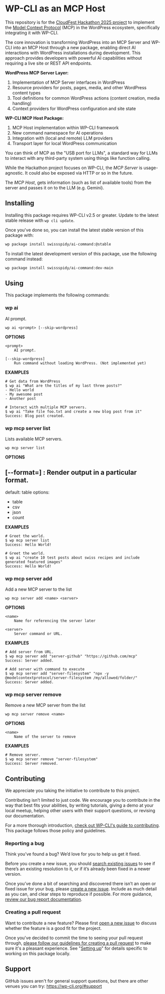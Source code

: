 # WP-CLI as an MCP Host

This repository is for the [CloudFest Hackathon 2025 project](https://hackathon.cloudfest.com/project/wp-cli-mcp-host/) to implement the [Model Context Protocol](https://modelcontextprotocol.io/) (MCP) in the WordPress ecosystem, specifically integrating it with WP-CLI.

The core innovation is transforming WordPress into an MCP Server and WP-CLI into an MCP Host through a new package, enabling direct AI interactions with WordPress installations during development. This approach provides developers with powerful AI capabilities without requiring a live site or REST API endpoints.

**WordPress MCP Server Layer:**

1. Implementation of MCP Server interfaces in WordPress
2. Resource providers for posts, pages, media, and other WordPress content types
3. Tool definitions for common WordPress actions (content creation, media handling)
4. Context providers for WordPress configuration and site state

**WP-CLI MCP Host Package:**

1. MCP Host implementation within WP-CLI framework
2. New command namespace for AI operations
3. Integration with (local and remote) LLM providers
4. Transport layer for local WordPress communication

You can think of MCP as the "USB port for LLMs", a standard way for LLMs to interact with any third-party system using things like function calling.

While the Hackathon project focuses on WP-CLI, the _MCP Server_ is usage-agnostic. It could also be exposed via HTTP or so in the future.

The _MCP Host_, gets information (such as list of available tools) from the server and passes it on to the LLM (e.g. Gemini).

## Installing

Installing this package requires WP-CLI v2.5 or greater. Update to the latest stable release with `wp cli update`.

Once you've done so, you can install the latest stable version of this package with:

```bash
wp package install swissspidy/ai-command:@stable
```

To install the latest development version of this package, use the following command instead:

```bash
wp package install swissspidy/ai-command:dev-main
```


## Using

This package implements the following commands:

### wp ai

AI prompt.

~~~
wp ai <prompt> [--skip-wordpress]
~~~

**OPTIONS**

	<prompt>
		AI prompt.

	[--skip-wordpress]
		Run command without loading WordPress. (Not implemented yet)

**EXAMPLES**

    # Get data from WordPress
    $ wp ai "What are the titles of my last three posts?"
    - Hello world
    - My awesome post
    - Another post

    # Interact with multiple MCP servers.
    $ wp ai "Take file foo.txt and create a new blog post from it"
    Success: Blog post created.



### wp mcp server list

Lists available MCP servers.

~~~
wp mcp server list 
~~~

**OPTIONS**

[--format=<format>]
: Render output in a particular format.
---
default: table
options:
- table
- csv
- json
- count

**EXAMPLES**

    # Greet the world.
    $ wp mcp server list
    Success: Hello World!

    # Greet the world.
    $ wp ai "create 10 test posts about swiss recipes and include generated featured images"
    Success: Hello World!



### wp mcp server add

Add a new MCP server to the list

~~~
wp mcp server add <name> <server>
~~~

**OPTIONS**

	<name>
		Name for referencing the server later

	<server>
		Server command or URL.

**EXAMPLES**

    # Add server from URL.
    $ wp mcp server add "server-github" "https://github.com/mcp"
    Success: Server added.

    # Add server with command to execute
    $ wp mcp server add "server-filesystem" "npx -y @modelcontextprotocol/server-filesystem /my/allowed/folder/"
    Success: Server added.



### wp mcp server remove

Remove a new MCP server from the list

~~~
wp mcp server remove <name>
~~~

**OPTIONS**

	<name>
		Name of the server to remove

**EXAMPLES**

    # Remove server.
    $ wp mcp server remove "server-filesystem"
    Success: Server removed.


## Contributing

We appreciate you taking the initiative to contribute to this project.

Contributing isn’t limited to just code. We encourage you to contribute in the way that best fits your abilities, by writing tutorials, giving a demo at your local meetup, helping other users with their support questions, or revising our documentation.

For a more thorough introduction, [check out WP-CLI's guide to contributing](https://make.wordpress.org/cli/handbook/contributing/). This package follows those policy and guidelines.

### Reporting a bug

Think you’ve found a bug? We’d love for you to help us get it fixed.

Before you create a new issue, you should [search existing issues](https://github.com/swissspidy/ai-command/issues?q=label%3Abug%20) to see if there’s an existing resolution to it, or if it’s already been fixed in a newer version.

Once you’ve done a bit of searching and discovered there isn’t an open or fixed issue for your bug, please [create a new issue](https://github.com/swissspidy/ai-command/issues/new). Include as much detail as you can, and clear steps to reproduce if possible. For more guidance, [review our bug report documentation](https://make.wordpress.org/cli/handbook/bug-reports/).

### Creating a pull request

Want to contribute a new feature? Please first [open a new issue](https://github.com/swissspidy/ai-command/issues/new) to discuss whether the feature is a good fit for the project.

Once you've decided to commit the time to seeing your pull request through, [please follow our guidelines for creating a pull request](https://make.wordpress.org/cli/handbook/pull-requests/) to make sure it's a pleasant experience. See "[Setting up](https://make.wordpress.org/cli/handbook/pull-requests/#setting-up)" for details specific to working on this package locally.

## Support

GitHub issues aren't for general support questions, but there are other venues you can try: https://wp-cli.org/#support


